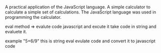 A practical application of the JavaScript language. A simple calculator to calculate a simple set of calculations. The JavaScript language was used in programming the calculator.

eval method => evalute code javascript and excute it take code in string and evaluete it.

example "5+6/9" this is string eval evulate code and convert it to javascript code
